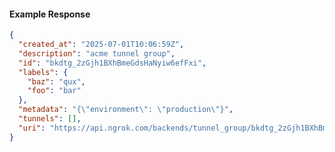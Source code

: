 <!-- Code generated for API Clients. DO NOT EDIT. -->

#### Example Response

```json
{
  "created_at": "2025-07-01T10:06:59Z",
  "description": "acme tunnel group",
  "id": "bkdtg_2zGjh1BXhBmeGdsHaNyiw6efFxi",
  "labels": {
    "baz": "qux",
    "foo": "bar"
  },
  "metadata": "{\"environment\": \"production\"}",
  "tunnels": [],
  "uri": "https://api.ngrok.com/backends/tunnel_group/bkdtg_2zGjh1BXhBmeGdsHaNyiw6efFxi"
}
```
